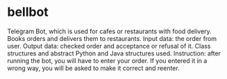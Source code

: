 # bellbot
Telegram Bot, which is used for cafes or restaurants with food delivery. Books orders and delivers them to restaurants.
Input data: the order from user. Output data: checked order and acceptance or refusal of it.
Class structures and abstract Python and Java structures used.
Instruction: after running the bot, you will have to enter your order. If you entered it in a wrong way, you will be asked to make it correct and reenter.
